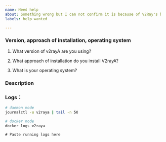 ```yaml
---
name: Need help
about: Something wrong but I can not confirm it is because of V2Ray's bug.
labels: help wanted

---
```


### Version, approach of installation, operating system

1. What version of v2rayA are you using?

2. What approach of installation do you install V2rayA?

3. What is your operating system?


### Description
<!-- Describe your problem below -->



### Logs：

 ```bash
 # daemon mode
 journalctl -u v2raya | tail -n 50
 
 # docker mode
 docker logs v2raya
 ```
```shell
# Paste running logs here



```
